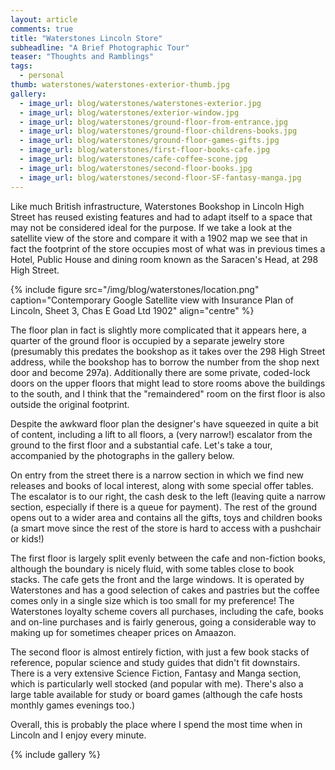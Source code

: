 ```yaml
---
layout: article
comments: true
title: "Waterstones Lincoln Store"
subheadline: "A Brief Photographic Tour"
teaser: "Thoughts and Ramblings"
tags:
  - personal
thumb: waterstones/waterstones-exterior-thumb.jpg
gallery:
  - image_url: blog/waterstones/waterstones-exterior.jpg
  - image_url: blog/waterstones/exterior-window.jpg
  - image_url: blog/waterstones/ground-floor-from-entrance.jpg
  - image_url: blog/waterstones/ground-floor-childrens-books.jpg
  - image_url: blog/waterstones/ground-floor-games-gifts.jpg
  - image_url: blog/waterstones/first-floor-books-cafe.jpg
  - image_url: blog/waterstones/cafe-coffee-scone.jpg
  - image_url: blog/waterstones/second-floor-books.jpg
  - image_url: blog/waterstones/second-floor-SF-fantasy-manga.jpg
---
```


Like much British infrastructure, Waterstones Bookshop in Lincoln High Street has reused existing features and had to adapt itself to a space that may not be considered ideal for
the purpose. If we take a look at the satellite view of the store and compare it with a 1902 map we see that in fact the footprint of the store occupies most of what was
in previous times a Hotel, Public House and dining room known as the Saracen's Head, at 298 High Street.

{% include figure src="/img/blog/waterstones/location.png" caption="Contemporary Google Satellite view with Insurance Plan of Lincoln, Sheet 3, Chas E Goad Ltd 1902"
align="centre" %}

The floor plan in fact is slightly more complicated that it appears here, a quarter of the ground floor is occupied by a separate jewelry store (presumably this predates the
bookshop as it takes over the 298 High Street address, while the bookshop has to borrow the number from the shop next door and become 297a). Additionally there are some private,
coded-lock doors on the upper floors that might lead to store rooms above the buildings to the south, and I think that the "remaindered" room on the first floor is also outside
the original footprint.

Despite the awkward floor plan the designer's have squeezed in quite a bit of content, including a lift to all floors, a (very narrow!) escalator from the ground to the first floor
and a substantial cafe. Let's take a tour, accompanied by the photographs in the gallery below.

On entry from the street there is a narrow section in which we find new releases and books of local interest, along with some special offer tables. The escalator is to our
right, the cash desk to the left (leaving quite a narrow section, especially if there is a queue for payment). The rest of the ground opens out to a wider area and contains
all the gifts, toys and children books (a smart move since the rest of the store is hard to access with a pushchair or kids!)

The first floor is largely split evenly between the cafe and non-fiction books, although the boundary is nicely fluid, with some tables close to book stacks. The cafe
gets the front and the large windows. It is operated by Waterstones and has a good selection of cakes and pastries but the coffee comes only in a single size which
is too small for my preference! The Waterstones loyalty scheme covers all purchases, including the cafe, books and on-line purchases and is fairly generous, going a considerable way to making
up for sometimes cheaper prices on Amaazon.

The second floor is almost entirely fiction, with just a few book stacks of reference, popular science and study guides that didn't fit downstairs. There is a very
extensive Science Fiction, Fantasy and Manga section, which is particularly well stocked (and popular with me). There's also a large table available for study
or board games (although the cafe hosts monthly games evenings too.)

Overall, this is probably the place where I spend the most time when in Lincoln and I enjoy every minute.


{% include gallery %}
